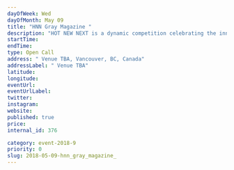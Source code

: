 ```yaml
---
dayOfWeek: Wed
dayOfMonth: May 09
title: "HNN Gray Magazine "
description: "HOT NEW NEXT is a dynamic competition celebrating the innovative ideas moving Pacific Northwest design forward. This Shark Tank-style program will offer contestants in each city the chance to present a rapid-fire pitch of a compelling new design-related concept or product to an expert panel and live audience.<br> <br> Judges (and the audience) will vote, and regional winners will be featured in GRAY magazine, receive off-site mentorship by our judges, and advance to the championship round—held on the GRAY Stage at IDS Vancouver—to compete for a cash prize and the designation of truly being the next big thing in Pacific Northwest design.<br> <br> ​Whether your idea is brand new,  or a clever update to an existing product, all design disciplines are welcome—from architecture and furniture to interiors, fashion, tech, and beyond."
startTime: 
endTime: 
type: Open Call
address: " Venue TBA, Vancouver, BC, Canada"
addressLabel: " Venue TBA"
latitude: 
longitude: 
eventUrl: 
eventUrlLabel: 
twitter: 
instagram: 
website: 
published: true
price: 
internal_id: 376

category: event-2018-9
priority: 0
slug: 2018-05-09-hnn_gray_magazine_
---
```


